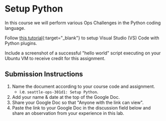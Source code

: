 # Setup Python

In this course we will perform various Ops Challenges in the Python coding language.

Follow [this tutorial](https://code.visualstudio.com/docs/python/python-tutorial){:target="_blank"} to setup Visual Studio (VS) Code with Python plugins.

Include a screenshot of a successful "hello world" script executing on your Ubuntu VM to receive credit for this assignment.

## Submission Instructions

1. Name the document according to your course code and assignment.
   - i.e. `seattle-ops-301d1: Setup Python`.
1. Add your name & date at the top of the Google Doc.
1. Share your Google Doc so that "Anyone with the link can view".
1. Paste the link to your Google Doc in the discussion field below and share an observation from your experience in this lab.
